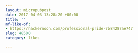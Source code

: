 ```yaml
---
layout: micropubpost
date: 2017-04-03 13:28:20 +00:00
title: ''
mf-like-of:
- https://hackernoon.com/professional-pride-7b84287ae747
slug: 48500
category: likes

---
```

